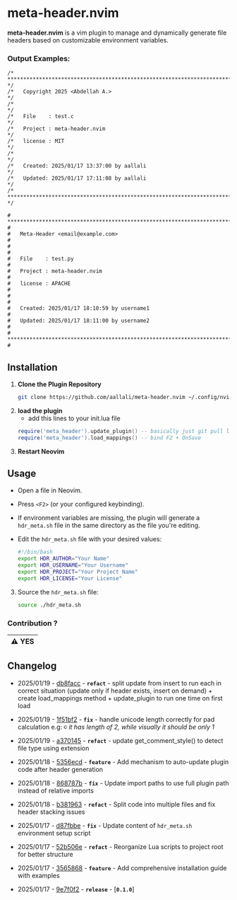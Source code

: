 # meta-header.nvim

**meta-header.nvim** is a vim plugin to manage and dynamically generate file headers based on customizable environment variables.

### Output Examples:
```
/* ************************************************************************** */
/*   Copyright 2025 <Abdellah A.>                                             */
/*                                                                            */
/*   File    : test.c                                                         */
/*   Project : meta-header.nvim                                               */
/*   license : MIT                                                            */
/*                                                                            */
/*   Created: 2025/01/17 13:37:00 by aallali                                  */
/*   Updated: 2025/01/17 17:11:08 by aallali                                  */
/* ************************************************************************** */

# ************************************************************************** #
#   Meta-Header <email@example.com>                                          #
#                                                                            #
#   File    : test.py                                                        #
#   Project : meta-header.nvim                                               #
#   license : APACHE                                                         #
#                                                                            #
#   Created: 2025/01/17 18:10:59 by username1                                #
#   Updated: 2025/01/17 18:11:00 by username2                                #
# ************************************************************************** #

```

## Installation

1. **Clone the Plugin Repository**
    ```bash
    git clone https://github.com/aallali/meta-header.nvim ~/.config/nvim/lua/meta_header
    ```
1. **load the plugin**
    - add this lines to your init.lua file
    ```lua
    require('meta_header').update_plugin() -- basically just git pull latest changes
    require('meta_header').load_mappings() -- bind F2 + OnSave 
    ```
1. **Restart Neovim**

## Usage
- Open a file in Neovim.
- Press `<F2>` (or your configured keybinding).
- If environment variables are missing, the plugin will generate a `hdr_meta.sh` file in the same directory as the file you're editing.
- Edit the `hdr_meta.sh` file with your desired values:

    ```bash
    #!/bin/bash
    export HDR_AUTHOR="Your Name"
    export HDR_USERNAME="Your Username"
    export HDR_PROJECT="Your Project Name"
    export HDR_LICENSE="Your License"
    ```
3. Source the `hdr_meta.sh` file:
    ```bash
    source ./hdr_meta.sh
    ```

### Contribution ?

| :warning: YES |
|:--------------|

## Changelog

- 2025/01/19 - [db8facc](https://github.com/aallali/meta-header.nvim/commit/db8facc) - **`refact`** - split update from insert to run each in correct situation (update only if header exists, insert on demand) + create load_mappings method + update_plugin to run one time on first load

- 2025/01/19 - [1f51bf2](https://github.com/aallali/meta-header.nvim/commit/1f51bf2) - **`fix`** - handle unicode length correctly for pad calculation e.g: `©` _it has length of 2, while visually it should be only 1_
- 2025/01/19 - [a370145](https://github.com/aallali/meta-header.nvim/commit/a370145) - **`refact`** - update get_comment_style() to detect file type using extension 
- 2025/01/18 - [5356ecd](https://github.com/aallali/meta-header.nvim/commit/5356ecd) - **`feature`** - Add mechanism to auto-update plugin code after header generation
- 2025/01/18 - [868787b](https://github.com/aallali/meta-header.nvim/commit/868787b) - **`fix`** - Update import paths to use full plugin path instead of relative imports

- 2025/01/18 - [b381963](https://github.com/aallali/meta-header.nvim/commit/b381963) - **`refact`** - Split code into multiple files and fix header stacking issues
- 2025/01/17 - [d87fbbe](https://github.com/aallali/meta-header.nvim/commit/d87fbbe) - **`fix`** - Update content of `hdr_meta.sh` environment setup script
- 2025/01/17 - [52b506e](https://github.com/aallali/meta-header.nvim/commit/52b506e) - **`refact`** - Reorganize Lua scripts to project root for better structure
- 2025/01/17 - [3565868](https://github.com/aallali/meta-header.nvim/commit/3565868) - **`feature`** - Add comprehensive installation guide with examples
- 2025/01/17 - [9e7f0f2](https://github.com/aallali/meta-header.nvim/commit/9e7f0f2) - **`release`** - [**`0.1.0`**]

